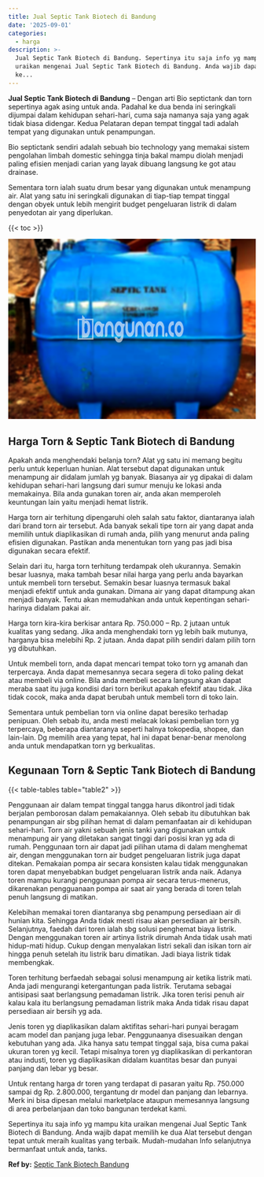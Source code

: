```yaml
---
title: Jual Septic Tank Biotech di Bandung
date: '2025-09-01'
categories:
  - harga
description: >-
  Jual Septic Tank Biotech di Bandung. Sepertinya itu saja info yg mampu kita
  uraikan mengenai Jual Septic Tank Biotech di Bandung. Anda wajib dapat memilih
  ke...
---
```


**Jual Septic Tank Biotech di Bandung** – Dengan arti Bio septictank dan torn sepertinya agak asing untuk anda. Padahal ke dua benda ini seringkali dijumpai dalam kehidupan sehari-hari, cuma saja namanya saja yang agak tidak biasa didengar. Kedua Pelataran depan tempat tinggal tadi adalah tempat yang digunakan untuk penampungan.

Bio septictank sendiri adalah sebuah bio technology yang memakai sistem pengolahan limbah domestic sehingga tinja bakal mampu diolah menjadi paling efisien menjadi carian yang layak dibuang langsung ke got atau drainase.

Sementara torn ialah suatu drum besar yang digunakan untuk menampung air. Alat yang satu ini seringkali digunakan di tiap-tiap tempat tinggal dengan obyek untuk lebih mengirit budget pengeluaran listrik di dalam penyedotan air yang diperlukan.

{{< toc >}}

![Jual Septic Tank Biotech di Bandung](/images/jual-bio-septictank-44.png)

## Harga Torn & Septic Tank Biotech di Bandung

Apakah anda menghendaki belanja torn? Alat yg satu ini memang begitu perlu untuk keperluan hunian. Alat tersebut dapat digunakan untuk menampung air didalam jumlah yg banyak. Biasanya air yg dipakai di dalam kehidupan sehari-hari langsung dari sumur menuju ke lokasi anda memakainya. Bila anda gunakan toren air, anda akan memperoleh keuntungan lain yaitu menjadi hemat listrik.

Harga torn air terhitung dipengaruhi oleh salah satu faktor, diantaranya ialah dari brand torn air tersebut. Ada banyak sekali tipe torn air yang dapat anda memilih untuk diaplikasikan di rumah anda, pilih yang menurut anda paling efisien digunakan. Pastikan anda menentukan torn yang pas jadi bisa digunakan secara efektif.

Selain dari itu, harga torn terhitung terdampak oleh ukurannya. Semakin besar luasnya, maka tambah besar nilai harga yang perlu anda bayarkan untuk membeli torn tersebut. Semakin besar luasnya termasuk bakal menjadi efektif untuk anda gunakan. Dimana air yang dapat ditampung akan menjadi banyak. Tentu akan memudahkan anda untuk kepentingan sehari-harinya didalam pakai air.

Harga torn kira-kira berkisar antara Rp. 750.000 – Rp. 2 jutaan untuk kualitas yang sedang. Jika anda menghendaki torn yg lebih baik mutunya, harganya bisa melebihi Rp. 2 jutaan. Anda dapat pilih sendiri dalam pilih torn yg dibutuhkan.

Untuk membeli torn, anda dapat mencari tempat toko torn yg amanah dan terpercaya. Anda dapat memesannya secara segera di toko paling dekat atau membeli via online. Bila anda membeli secara langsung akan dapat meraba saat itu juga kondisi dari torn berikut apakah efektif atau tidak. Jika tidak cocok, maka anda dapat berubah untuk membeli torn di toko lain.

Sementara untuk pembelian torn via online dapat beresiko terhadap penipuan. Oleh sebab itu, anda mesti melacak lokasi pembelian torn yg terpercaya, beberapa diantaranya seperti halnya tokopedia, shopee, dan lain-lain. Dg memilih area yang tepat, hal ini dapat benar-benar menolong anda untuk mendapatkan torn yg berkualitas.

## Kegunaan Torn & Septic Tank Biotech di Bandung

{{< table-tables table="table2" >}}

Penggunaan air dalam tempat tinggal tangga harus dikontrol jadi tidak berjalan pemborosan dalam pemakaiannya. Oleh sebab itu dibutuhkan bak penampungan air sbg pilihan hemat di dalam pemanfaatan air di kehidupan sehari-hari. Torn air yakni sebuah jenis tanki yang digunakan untuk menampung air yang diletakan sangat tinggi dari posisi kran yg ada di rumah. Penggunaan torn air dapat jadi pilihan utama di dalam menghemat air, dengan menggunakan torn air budget pengeluaran listrik juga dapat ditekan. Pemakaian pompa air secara konsisten kalau tidak menggunakan toren dapat menyebabkan budget pengeluaran listrik anda naik. Adanya toren mampu kurangi penggunaan pompa air secara terus-menerus, dikarenakan pengguanaan pompa air saat air yang berada di toren telah penuh langsung di matikan.

Kelebihan memakai toren diantaranya sbg penampung persediaan air di hunian kita. Sehingga Anda tidak mesti risau akan persediaan air bersih. Selanjutnya, faedah dari toren ialah sbg solusi penghemat biaya listrik. Dengan menggunakan toren air artinya listrik dirumah Anda tidak usah mati hidup-mati hidup. Cukup dengan menyalakan listri sekali dan isikan torn air hingga penuh setelah itu listrik baru dimatikan. Jadi biaya listrik tidak membengkak.

Toren terhitung berfaedah sebagai solusi menampung air ketika listrik mati. Anda jadi mengurangi ketergantungan pada listrik. Terutama sebagai antisipasi saat berlangsung pemadaman listrik. Jika toren terisi penuh air kalau kala itu berlangsung pemadaman listrik maka Anda tidak risau dapat persediaan air bersih yg ada.

Jenis toren yg diaplikasikan dalam aktifitas sehari-hari punyai beragam acam model dan panjang juga lebar. Penggunaanya disesuaikan dengan kebutuhan yang ada. Jika hanya satu tempat tinggal saja, bisa cuma pakai ukuran toren yg kecil. Tetapi misalnya toren yg diaplikasikan di perkantoran atau industi, toren yg diaplikasikan didalam kuantitas besar dan punyai panjang dan lebar yg besar.

Untuk rentang harga dr toren yang terdapat di pasaran yaitu Rp. 750.000 sampai dg Rp. 2.800.000, tergantung dr model dan panjang dan lebarnya. Merk ini bisa dipesan melalui marketplace ataupun memesannya langsung di area perbelanjaan dan toko bangunan terdekat kami.

Sepertinya itu saja info yg mampu kita uraikan mengenai Jual Septic Tank Biotech di Bandung. Anda wajib dapat memilih ke dua Alat tersebut dengan tepat untuk meraih kualitas yang terbaik. Mudah-mudahan Info selanjutnya bermanfaat untuk anda, tanks.

**Ref by:** [Septic Tank Biotech Bandung](https://id.wikipedia.org/wiki/Septic)
